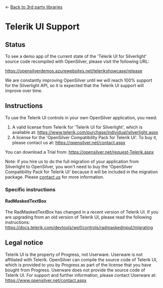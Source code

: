 ← [Back to 3rd party libraries](/docs/9/67)
# Telerik UI Support

## Status

To see a demo app of the current state of the 'Telerik UI for Silverlight' source code recompiled with OpenSilver, please visit the following URL:

https://opensilverdemos.azurewebsites.net/telerikshowcase/release

We are constantly improving OpenSilver until we will reach 100% support for the Silverlight API, so it is expected that the Telerik UI support will improve over time.

## Instructions
To use the Telerik UI controls in your own OpenSilver application, you need:
1. A valid license from Telerik for 'Telerik UI for Silverlight', which is available at: https://www.telerik.com/purchase/individual/silverlight.aspx
2. A license for the 'OpenSilver Compatibility Pack for Telerik UI'. To buy it, please contact us at: https://opensilver.net/contact.aspx

You can download a Trial from: https://opensilver.net/request-Telerik.aspx

Note: if you hire us to do the full migration of your application from Silverlight to OpenSilver, you won't need to buy the 'OpenSilver Compatibility Pack for Telerik UI' because it will be included in the migration package. Please [contact us](https://opensilver.net/contact.aspx) for more information.
### Specific instructions
#### RadMaskedTextBox
The RadMaskedTextBox has changed in a recent version of Telerik UI. If you are upgrading from an old version of Telerik UI, please read the following instructions:
https://docs.telerik.com/devtools/wpf/controls/radmaskedinput/migrating

## Legal notice

Telerik UI is the property of Progress, not Userware. Userware is not affiliated with Telerik. OpenSilver can compile the source code of Telerik UI, which is provided to you by Progress as part of the license that you have bought from Progress. Userware does not provide the source code of Telerik UI. For support and further information, please contact Userware at: https://www.opensilver.net/contact.aspx